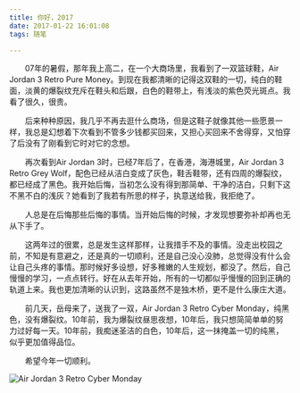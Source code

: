 ```yaml
---
title: 你好，2017
date: 2017-01-22 16:01:08
tags: 随笔

---
```

　　07年的暑假，那年我上高二，在一个大商场里，我看到了一双篮球鞋，Air Jordan 3 Retro Pure Money。到现在我都清晰的记得这双鞋的一切，纯白的鞋面，淡黄的爆裂纹充斥在鞋头和后跟，白色的鞋带上，有浅淡的紫色荧光斑点。我看了很久，很贵。
   
<!-- more -->

　　后来种种原因，我几乎不再去逛什么商场，但是这鞋子就像其他一些愿景一样，我总是幻想着下次看到不管多少钱都买回来，又担心买回来不舍得穿，又怕穿了后没有了刚看到它时对它的念想。

　　再次看到Air Jordan 3时，已经7年后了，在香港，海港城里，Air Jordan 3 Retro Grey Wolf，配色已经从洁白变成了灰色，鞋舌鞋带，还有四周的爆裂纹，都已经成了黑色。我开始后悔，当初怎么没有得到那简单、干净的洁白，只剩下这不黑不白的浅灰？她看到了我若有所思的样子，执意送给我，我拒绝了。
    
　　人总是在后悔那些后悔的事情。当开始后悔的时候，才发现想要弥补却再也无从下手了。
    
　　这两年过的很累，总是发生这样那样，让我措手不及的事情。没走出校园之前，不知是有意避之，还是真的一切顺利，还是自己没心没肺，总觉得没有什么会让自己头疼的事情。那时候好多设想，好多稚嫩的人生规划，都没了。然后，自己慢慢的学习，一点点转行。好在从去年开始，所有的一切都似乎慢慢的回到正确的轨道上来。我也更加清晰的认识到，这路虽然不是独木桥，更不是什么康庄大道。
    
　　前几天，岳母来了，送我了一双，Air Jordan 3 Retro Cyber Monday，纯黑色，没有爆裂纹。10年前，我为爆裂纹昼思夜想，10年后，我只想简简单单的努力过好每一天。10年前，我痴迷圣洁的白色，10年后，这一抹掩盖一切的纯黑，似乎更加值得品位。
    
　　希望今年一切顺利。
   
   ![Air Jordan 3 Retro Cyber Monday](/assets/201701/airjordan3cybermonday.jpg)